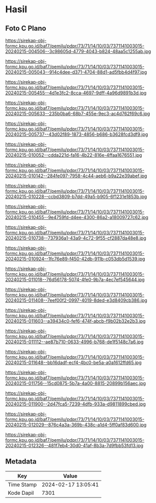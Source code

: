 # Hasil

## Foto C Plano

https://sirekap-obj-formc.kpu.go.id/baf7/pemilu/pdpr/73/71/14/10/03/7371141003015-20240215-004506--3c98605d-4779-4043-b824-48aa5c1255ab.jpg

https://sirekap-obj-formc.kpu.go.id/baf7/pemilu/pdpr/73/71/14/10/03/7371141003015-20240215-005043--914c4dee-d371-4704-88d1-ad5fbb4d4f97.jpg

https://sirekap-obj-formc.kpu.go.id/baf7/pemilu/pdpr/73/71/14/10/03/7371141003015-20240215-005455--4d1e3fc2-8cca-4697-9dff-4a96d9891b3d.jpg

https://sirekap-obj-formc.kpu.go.id/baf7/pemilu/pdpr/73/71/14/10/03/7371141003015-20240215-005633--235b0ba6-68b7-455e-9ec3-ac4d762f69c6.jpg

https://sirekap-obj-formc.kpu.go.id/baf7/pemilu/pdpr/73/71/14/10/03/7371141003015-20240215-005737--43d02f89-1873-4856-b686-b3628fcd3df9.jpg

https://sirekap-obj-formc.kpu.go.id/baf7/pemilu/pdpr/73/71/14/10/03/7371141003015-20240215-010052--cdda221d-fa16-4b22-816e-4ffaa1676551.jpg

https://sirekap-obj-formc.kpu.go.id/baf7/pemilu/pdpr/73/71/14/10/03/7371141003015-20240215-010142--284fe097-7958-4c44-aeb6-b9a22e39abef.jpg

https://sirekap-obj-formc.kpu.go.id/baf7/pemilu/pdpr/73/71/14/10/03/7371141003015-20240215-010228--ccbd3809-b7dd-49a5-b905-6f1231e1853b.jpg

https://sirekap-obj-formc.kpu.go.id/baf7/pemilu/pdpr/73/71/14/10/03/7371141003015-20240215-010455--9e4759fd-d4ee-4300-86a2-a18009727c62.jpg

https://sirekap-obj-formc.kpu.go.id/baf7/pemilu/pdpr/73/71/14/10/03/7371141003015-20240215-010738--737936a1-43a9-4c72-9f55-cf2887da48e8.jpg

https://sirekap-obj-formc.kpu.go.id/baf7/pemilu/pdpr/73/71/14/10/03/7371141003015-20240215-010924--1fc76e89-f450-42db-911b-c053db5d1539.jpg

https://sirekap-obj-formc.kpu.go.id/baf7/pemilu/pdpr/73/71/14/10/03/7371141003015-20240215-011018--76d56178-5074-4fe0-9b7a-4ec7ef545644.jpg

https://sirekap-obj-formc.kpu.go.id/baf7/pemilu/pdpr/73/71/14/10/03/7371141003015-20240215-011408--7eef00f2-0997-4019-8ded-e3d8409cb386.jpg

https://sirekap-obj-formc.kpu.go.id/baf7/pemilu/pdpr/73/71/14/10/03/7371141003015-20240215-011603--a39434c0-fef6-474f-abcb-f9b02b32e2b3.jpg

https://sirekap-obj-formc.kpu.go.id/baf7/pemilu/pdpr/73/71/14/10/03/7371141003015-20240215-011112--ae87b710-0633-4996-b768-de1f5148c7a6.jpg

https://sirekap-obj-formc.kpu.go.id/baf7/pemilu/pdpr/73/71/14/10/03/7371141003015-20240215-011648--bb16dadf-ecf4-4bc0-be5a-a0a1612ffd65.jpg

https://sirekap-obj-formc.kpu.go.id/baf7/pemilu/pdpr/73/71/14/10/03/7371141003015-20240215-011756--15cd0875-5b7a-4a00-8815-20899b156aec.jpg

https://sirekap-obj-formc.kpu.go.id/baf7/pemilu/pdpr/73/71/14/10/03/7371141003015-20240215-011900--2d47fca5-7239-4dfb-933a-d9811899cbed.jpg

https://sirekap-obj-formc.kpu.go.id/baf7/pemilu/pdpr/73/71/14/10/03/7371141003015-20240215-012029--876c4a3a-369b-438c-a1d4-5ff0af83d600.jpg

https://sirekap-obj-formc.kpu.go.id/baf7/pemilu/pdpr/73/71/14/10/03/7371141003015-20240215-012326--481f7eb4-30d0-41af-8b3a-7d9fbb53fd13.jpg


## Metadata

| Key        | Value               |
| ---------- | ------------------- |
| Time Stamp | 2024-02-17 13:05:41 |
| Kode Dapil | 7301                |



